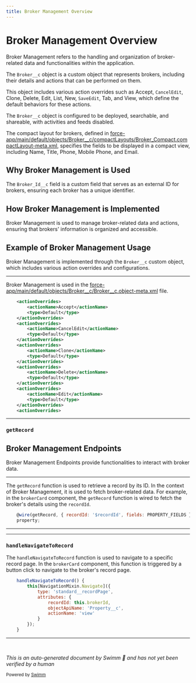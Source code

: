 ```yaml
---
title: Broker Management Overview
---
```

# Broker Management Overview

Broker Management refers to the handling and organization of broker-related data and functionalities within the application.

The <SwmToken path="force-app/main/default/lwc/brokerCard/brokerCard.js" pos="5:14:14" line-data="import BROKER_FIELD from &#39;@salesforce/schema/Property__c.Broker__c&#39;;">`Broker__c`</SwmToken> object is a custom object that represents brokers, including their details and actions that can be performed on them.

This object includes various action overrides such as Accept, <SwmToken path="force-app/main/default/objects/Broker__c/Broker__c.object-meta.xml" pos="8:4:4" line-data="        &lt;actionName&gt;CancelEdit&lt;/actionName&gt;">`CancelEdit`</SwmToken>, Clone, Delete, Edit, List, New, <SwmToken path="force-app/main/default/objects/Broker__c/Broker__c.object-meta.xml" pos="32:4:4" line-data="        &lt;actionName&gt;SaveEdit&lt;/actionName&gt;">`SaveEdit`</SwmToken>, Tab, and View, which define the default behaviors for these actions.

The <SwmToken path="force-app/main/default/lwc/brokerCard/brokerCard.js" pos="5:14:14" line-data="import BROKER_FIELD from &#39;@salesforce/schema/Property__c.Broker__c&#39;;">`Broker__c`</SwmToken> object is configured to be deployed, searchable, and shareable, with activities and feeds disabled.

The compact layout for brokers, defined in <SwmPath>[force-app/main/default/objects/Broker__c/compactLayouts/Broker_Compact.compactLayout-meta.xml](force-app/main/default/objects/Broker__c/compactLayouts/Broker_Compact.compactLayout-meta.xml)</SwmPath>, specifies the fields to be displayed in a compact view, including Name, Title, Phone, Mobile Phone, and Email.

## Why Broker Management is Used

The `Broker_Id__c` field is a custom field that serves as an external ID for brokers, ensuring each broker has a unique identifier.

## How Broker Management is Implemented

Broker Management is used to manage broker-related data and actions, ensuring that brokers' information is organized and accessible.

## Example of Broker Management Usage

Broker Management is implemented through the <SwmToken path="force-app/main/default/lwc/brokerCard/brokerCard.js" pos="5:14:14" line-data="import BROKER_FIELD from &#39;@salesforce/schema/Property__c.Broker__c&#39;;">`Broker__c`</SwmToken> custom object, which includes various action overrides and configurations.

<SwmSnippet path="/force-app/main/default/objects/Broker__c/Broker__c.object-meta.xml" line="3">

---

Broker Management is used in the <SwmPath>[force-app/main/default/objects/Broker__c/Broker__c.object-meta.xml](force-app/main/default/objects/Broker__c/Broker__c.object-meta.xml)</SwmPath> file.

```xml
    <actionOverrides>
        <actionName>Accept</actionName>
        <type>Default</type>
    </actionOverrides>
    <actionOverrides>
        <actionName>CancelEdit</actionName>
        <type>Default</type>
    </actionOverrides>
    <actionOverrides>
        <actionName>Clone</actionName>
        <type>Default</type>
    </actionOverrides>
    <actionOverrides>
        <actionName>Delete</actionName>
        <type>Default</type>
    </actionOverrides>
    <actionOverrides>
        <actionName>Edit</actionName>
        <type>Default</type>
    </actionOverrides>
    <actionOverrides>
```

---

</SwmSnippet>

### <SwmToken path="force-app/main/default/lwc/brokerCard/brokerCard.js" pos="24:4:4" line-data="    @wire(getRecord, { recordId: &#39;$recordId&#39;, fields: PROPERTY_FIELDS })">`getRecord`</SwmToken>

## Broker Management Endpoints

Broker Management Endpoints provide functionalities to interact with broker data.

<SwmSnippet path="/force-app/main/default/lwc/brokerCard/brokerCard.js" line="24">

---

The <SwmToken path="force-app/main/default/lwc/brokerCard/brokerCard.js" pos="24:4:4" line-data="    @wire(getRecord, { recordId: &#39;$recordId&#39;, fields: PROPERTY_FIELDS })">`getRecord`</SwmToken> function is used to retrieve a record by its ID. In the context of Broker Management, it is used to fetch broker-related data. For example, in the `brokerCard` component, the <SwmToken path="force-app/main/default/lwc/brokerCard/brokerCard.js" pos="24:4:4" line-data="    @wire(getRecord, { recordId: &#39;$recordId&#39;, fields: PROPERTY_FIELDS })">`getRecord`</SwmToken> function is wired to fetch the broker's details using the <SwmToken path="force-app/main/default/lwc/brokerCard/brokerCard.js" pos="24:9:9" line-data="    @wire(getRecord, { recordId: &#39;$recordId&#39;, fields: PROPERTY_FIELDS })">`recordId`</SwmToken>.

```javascript
    @wire(getRecord, { recordId: '$recordId', fields: PROPERTY_FIELDS })
    property;
```

---

</SwmSnippet>

<SwmSnippet path="/force-app/main/default/lwc/brokerCard/brokerCard.js" line="31">

---

### <SwmToken path="force-app/main/default/lwc/brokerCard/brokerCard.js" pos="31:1:1" line-data="    handleNavigateToRecord() {">`handleNavigateToRecord`</SwmToken>

The <SwmToken path="force-app/main/default/lwc/brokerCard/brokerCard.js" pos="31:1:1" line-data="    handleNavigateToRecord() {">`handleNavigateToRecord`</SwmToken> function is used to navigate to a specific record page. In the `brokerCard` component, this function is triggered by a button click to navigate to the broker's record page.

```javascript
    handleNavigateToRecord() {
        this[NavigationMixin.Navigate]({
            type: 'standard__recordPage',
            attributes: {
                recordId: this.brokerId,
                objectApiName: 'Property__c',
                actionName: 'view'
            }
        });
    }
```

---

</SwmSnippet>

&nbsp;

*This is an auto-generated document by Swimm 🌊 and has not yet been verified by a human*

<SwmMeta version="3.0.0" repo-id="Z2l0aHViJTNBJTNBZHJlYW1ob3VzZS1sd2MlM0ElM0FTd2ltbS1EZW1v" repo-name="dreamhouse-lwc"><sup>Powered by [Swimm](/)</sup></SwmMeta>
